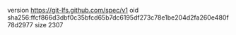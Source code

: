 version https://git-lfs.github.com/spec/v1
oid sha256:ffcf866d3dbf0c35bfcd65b7dc6195df273c78e1be204d2fa260e480f78d2977
size 2307
